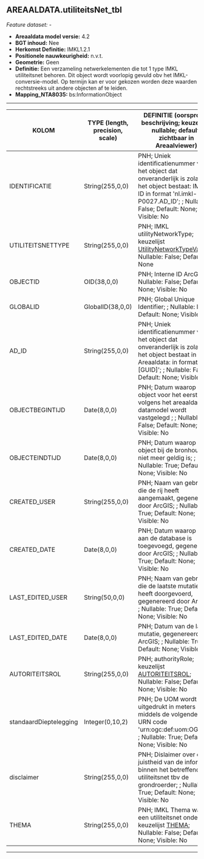 ## AREAALDATA.utiliteitsNet_tbl

*Feature dataset: -*


* __Areaaldata model versie:__ 4.2
* __BGT inhoud:__ Nee
* __Herkomst Definitie:__ IMKL1.2.1
* __Positionele nauwkeurigheid:__ n.v.t.
* __Geometrie:__ Geen
* __Definitie:__ Een verzameling netwerkelementen die tot 1 type IMKL utiliteitsnet behoren. Dit object wordt voorlopig gevuld obv het IMKL-conversie-model. Op termijn kan er voor gekozen worden deze waarden rechtstreeks uit andere objecten af te leiden.
* __Mapping_NTA8035:__ bs:InformationObject

***

|__KOLOM__                             |__TYPE (length, precision, scale)__          	          |__DEFINITIE__ (oorsprong; beschrijving; keuzelijst; nullable; default; zichtbaar in Areaalviewer)|
|------                              |----                    |-----    |
|IDENTIFICATIE                       |String(255,0,0)         |PNH; Uniek identificatienummer voor het object dat onveranderlijk is zolang het object bestaat: IMKL-ID in format 'nl.imkl-P0027.AD_ID'; ; Nullable: False; Default: None; Visible: No|
|UTILITEITSNETTYPE                   |String(255,0,0)         |PNH; IMKL utilityNetworkType; keuzelijst [UtilityNetworkTypeValue](http://provincienh.github.io/Leveren_Geoinformatie/keuzelijsten/UtilityNetworkTypeValue.html); Nullable: False; Default: None|
|OBJECTID                            |OID(38,0,0)             |PNH; Interne ID ArcGIS; ; Nullable: False; Default: None; Visible: No|
|GLOBALID                            |GlobalID(38,0,0)        |PNH; Global Unique Identifier; ; Nullable: False; Default: None; Visible: No|
|AD_ID                               |String(255,0,0)         |PNH; Uniek identificatienummer voor het object dat onveranderlijk is zolang het object bestaat in Areaaldata: in format 'AD.[GUID]'; ; Nullable: False; Default: None; Visible: No|
|OBJECTBEGINTIJD                     |Date(8,0,0)             |PNH; Datum waarop het object voor het eerst volgens het areaaldata datamodel wordt vastgelegd ; ; Nullable: False; Default: None; Visible: No|
|OBJECTEINDTIJD                      |Date(8,0,0)             |PNH; Datum waarop het object bij de bronhouder niet meer geldig is; ; Nullable: True; Default: None; Visible: No|
|CREATED_USER                        |String(255,0,0)         |PNH; Naam van gebruiker die de rij heeft aangemaakt, gegenereerd door ArcGIS; ; Nullable: True; Default: None; Visible: No|
|CREATED_DATE                        |Date(8,0,0)             |PNH; Datum waarop de rij aan de database is toegevoegd, gegenereerd door ArcGIS; ; Nullable: True; Default: None; Visible: No|
|LAST_EDITED_USER                    |String(50,0,0)          |PNH; Naam van gebruiker die de laatste mutatie heeft doorgevoerd, gegenereerd door ArcGIS; ; Nullable: True; Default: None; Visible: No|
|LAST_EDITED_DATE                    |Date(8,0,0)             |PNH; Datum van de laatste mutatie, gegenereerd door ArcGIS; ; Nullable: True: Default: None; Visible: No|
|AUTORITEITSROL                      |String(255,0,0)         |PNH; authorityRole; keuzelijst [AUTORITEITSROL](http://provincienh.github.io/Leveren_Geoinformatie/keuzelijsten/AUTORITEITSROL.html); Nullable: False; Default: None; Visible: No|
|standaardDieptelegging              |Integer(0,10,2)         |PNH; De UOM wordt uitgedrukt in meters middels de volgende OGC URN code 'urn:ogc:def:uom:OGC::m'; ; Nullable: True; Default: None; Visible: No|
|disclaimer                          |String(255,0,0)         |PNH; Dislaimer over de juistheid van de informatie binnen het betreffende utiliteitsnet tbv de grondroerder; ; Nullable: True; Default: None; Visible: No|
|THEMA                               |String(255,0,0)         |PNH; IMKL Thema waar een utiliteitsnet onder valt; keuzelijst [THEMA](http://provincienh.github.io/Leveren_Geoinformatie/keuzelijsten/THEMA.html); Nullable: False; Default: None; Visible: No|

***
